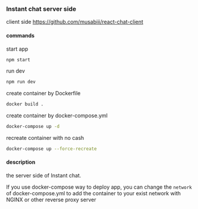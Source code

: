### Instant chat server side

client side https://github.com/musabiii/react-chat-client
#### commands
start app
```bash
npm start
```

run dev
```bash
npm run dev
```

create container by Dockerfile
```bash
docker build .
```

create container by docker-compose.yml
```bash
docker-compose up -d
```

recreate container with no cash
```bash
docker-compose up --force-recreate
```

#### description
the server side of Instant chat.

If you use docker-compose way to deploy app, you can change the `network` of docker-compose.yml to add the container to your exist network with NGINX or other reverse proxy server

